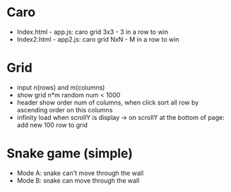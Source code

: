# Caro
 + Index.html - app.js: caro grid 3x3 - 3 in a row to win
 + Index2.html - app2.js: caro grid NxN - M in a row to win
# Grid
 + input n(rows) and m(columns) 
 + show grid n*m random num < 1000
 + header show order num of columns, when click sort all row by ascending order on this columns
 + infinity load when scrollY is display -> on scrollY at the bottom of page:  add new 100 row to grid
# Snake game (simple)
 + Mode A: snake can't move through the wall
 + Mode B: snake can move through the wall
